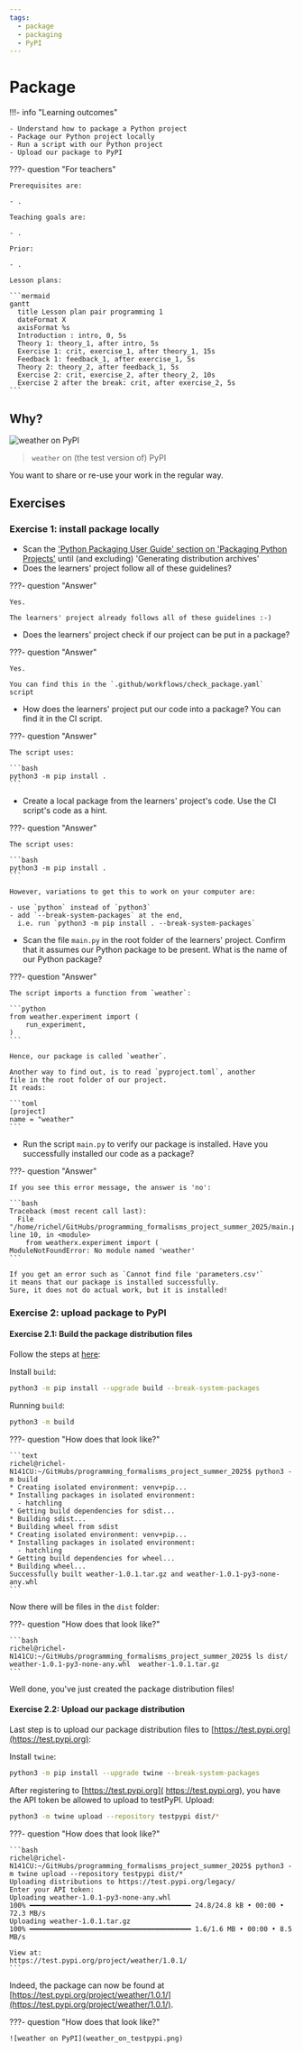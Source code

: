 ```yaml
---
tags:
  - package
  - packaging
  - PyPI
---
```


# Package

!!!- info "Learning outcomes"

    - Understand how to package a Python project
    - Package our Python project locally
    - Run a script with our Python project
    - Upload our package to PyPI

???- question "For teachers"

    Prerequisites are:

    - .

    Teaching goals are:

    - .

    Prior:

    - .

    Lesson plans:

    ```mermaid
    gantt
      title Lesson plan pair programming 1
      dateFormat X
      axisFormat %s
      Introduction : intro, 0, 5s
      Theory 1: theory_1, after intro, 5s
      Exercise 1: crit, exercise_1, after theory_1, 15s
      Feedback 1: feedback_1, after exercise_1, 5s
      Theory 2: theory_2, after feedback_1, 5s
      Exercise 2: crit, exercise_2, after theory_2, 10s
      Exercise 2 after the break: crit, after exercise_2, 5s
    ```

## Why?

![weather on PyPI](weather_on_testpypi.png)

> `weather` on (the test version of) PyPI

You want to share or re-use your work
in the regular way.

## Exercises

### Exercise 1: install package locally

- Scan the
  ['Python Packaging User Guide' section on 'Packaging Python Projects'](https://packaging.python.org/en/latest/tutorials/packaging-projects/)
  until (and excluding) 'Generating distribution archives'
- Does the learners' project follow all of these guidelines?

???- question "Answer"

    Yes.

    The learners' project already follows all of these guidelines :-)

- Does the learners' project check if our project can be put in a package?

???- question "Answer"

    Yes.

    You can find this in the `.github/workflows/check_package.yaml`
    script

- How does the learners' project put our code into a package?
  You can find it in the CI script.

???- question "Answer"

    The script uses:

    ```bash
    python3 -m pip install .
    ```

- Create a local package from the learners' project's code.
  Use the CI script's code as a hint.

???- question "Answer"

    The script uses:

    ```bash
    python3 -m pip install .
    ```

    However, variations to get this to work on your computer are:

    - use `python` instead of `python3`
    - add `--break-system-packages` at the end,
      i.e. run `python3 -m pip install . --break-system-packages`

- Scan the file `main.py` in the root folder of the learners' project.
  Confirm that it assumes our Python package to be present.
  What is the name of our Python package?

???- question "Answer"

    The script imports a function from `weather`:

    ```python
    from weather.experiment import (
        run_experiment,
    )
    ```

    Hence, our package is called `weather`.

    Another way to find out, is to read `pyproject.toml`, another
    file in the root folder of our project.
    It reads:

    ```toml
    [project]
    name = "weather"
    ```

- Run the script `main.py` to verify our package is installed.
  Have you successfully installed our code as a package?

???- question "Answer"

    If you see this error message, the answer is 'no':

    ```bash
    Traceback (most recent call last):
      File "/home/richel/GitHubs/programming_formalisms_project_summer_2025/main.py", line 10, in <module>
        from weatherx.experiment import (
    ModuleNotFoundError: No module named 'weather'
    ```

    If you get an error such as `Cannot find file 'parameters.csv'`
    it means that our package is installed successfully.
    Sure, it does not do actual work, but it is installed!


### Exercise 2: upload package to PyPI

#### Exercise 2.1: Build the package distribution files

Follow the steps at [here](https://packaging.python.org/en/latest/tutorials/packaging-projects/):

Install `build`:

```bash
python3 -m pip install --upgrade build --break-system-packages
```

Running `build`:

```bash
python3 -m build
```

???- question "How does that look like?"

    ```text
    richel@richel-N141CU:~/GitHubs/programming_formalisms_project_summer_2025$ python3 -m build
    * Creating isolated environment: venv+pip...
    * Installing packages in isolated environment:
      - hatchling
    * Getting build dependencies for sdist...
    * Building sdist...
    * Building wheel from sdist
    * Creating isolated environment: venv+pip...
    * Installing packages in isolated environment:
      - hatchling
    * Getting build dependencies for wheel...
    * Building wheel...
    Successfully built weather-1.0.1.tar.gz and weather-1.0.1-py3-none-any.whl
    ```

Now there will be files in the `dist` folder:

???- question "How does that look like?"

    ```bash
    richel@richel-N141CU:~/GitHubs/programming_formalisms_project_summer_2025$ ls dist/
    weather-1.0.1-py3-none-any.whl  weather-1.0.1.tar.gz
    ```

Well done, you've just created the package distribution files!

#### Exercise 2.2: Upload our package distribution

Last step is to upload our package distribution files
to [https://test.pypi.org](https://test.pypi.org):

Install `twine`:

```bash
python3 -m pip install --upgrade twine --break-system-packages
```

After registering to [https://test.pypi.org]( https://test.pypi.org), you
have the API token be allowed to upload to testPyPI. Upload:

```bash
python3 -m twine upload --repository testpypi dist/*
```

???- question "How does that look like?"

    ```bash
    richel@richel-N141CU:~/GitHubs/programming_formalisms_project_summer_2025$ python3 -m twine upload --repository testpypi dist/*
    Uploading distributions to https://test.pypi.org/legacy/
    Enter your API token:
    Uploading weather-1.0.1-py3-none-any.whl
    100% ━━━━━━━━━━━━━━━━━━━━━━━━━━━━━━━━━━━━━━━━ 24.8/24.8 kB • 00:00 • 72.3 MB/s
    Uploading weather-1.0.1.tar.gz
    100% ━━━━━━━━━━━━━━━━━━━━━━━━━━━━━━━━━━━━━━━━ 1.6/1.6 MB • 00:00 • 8.5 MB/s

    View at:
    https://test.pypi.org/project/weather/1.0.1/
    ```

Indeed, the package can now be found at [https://test.pypi.org/project/weather/1.0.1/](https://test.pypi.org/project/weather/1.0.1/).

???- question "How does that look like?"

    ![weather on PyPI](weather_on_testpypi.png)
